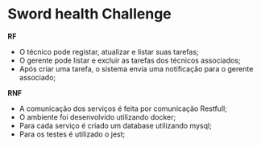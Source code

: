 # Sword health Challenge

**RF**

- O técnico pode registar, atualizar e listar suas tarefas;
- O gerente pode listar e excluir as tarefas dos técnicos associados;
- Após criar uma tarefa, o sistema envia uma notificação para o gerente associado;

**RNF**

- A comunicação dos serviços é feita por comunicação Restfull;
- O ambiente foi desenvolvido utilizando docker;
- Para cada serviço é criado um database utilizando mysql;
- Para os testes é utilizado o jest;
